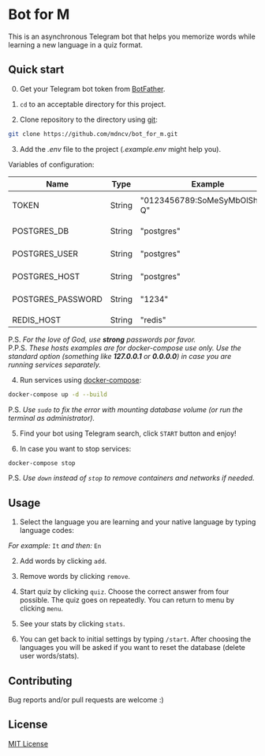 # Bot for M

This is an asynchronous Telegram bot that helps you 
memorize words while learning a new language in a 
quiz format.

## Quick start

0. Get your Telegram bot token from [BotFather](https://t.me/BotFather).

1. ```cd``` to an acceptable directory for this project.

2. Clone repository to the directory using [git](https://git-scm.com/):

```bash
git clone https://github.com/mdncv/bot_for_m.git
```

3. Add the _.env_ file to the project 
(_.example.env_ might help you).  

Variables of configuration:  

| Name              | Type   | Example                        | Description        |
|-------------------|--------|--------------------------------|--------------------|
|||||
| TOKEN             | String | "0123456789:SoMeSyMbOlShErE-Q" | Telegram bot token |
|||||
| POSTGRES_DB       | String | "postgres"                     | Database name      |
| POSTGRES_USER     | String | "postgres"                     | Database user      |
| POSTGRES_HOST     | String | "postgres"                     | Database host      |
| POSTGRES_PASSWORD | String | "1234"                         | Database password  |
|||||
| REDIS_HOST        | String | "redis"                        | Redis host         |

P.S. _For the love of God, use **strong** passwords por favor._  
P.P.S. _These hosts examples are for docker-compose 
use only. Use the standard option 
(something like **127.0.0.1** or **0.0.0.0**) in case 
you are running services separately._

4. Run services using [docker-compose](https://docs.docker.com/compose/):

```bash
docker-compose up -d --build
```

P.S. _Use ```sudo``` to fix the error with mounting 
database volume (or run the terminal as administrator)._

5. Find your bot using Telegram search, click 
```START``` button and enjoy!

99. In case you want to stop services:

```bash
docker-compose stop
```

P.S. _Use ```down``` instead of ```stop``` to remove 
containers and networks if needed._

## Usage

1. Select the language you are learning and your native 
language by typing language codes:

_For example:_ ```It``` _and then:_ ```En```

2. Add words by clicking ```add```.

3. Remove words by clicking ```remove```.

4. Start quiz by clicking ```quiz```. Choose the 
correct answer from four possible. The quiz goes on 
repeatedly. You can return to menu by clicking ```menu```.

5. See your stats by clicking ```stats```.

6. You can get back to initial settings by 
typing ```/start```. After choosing the languages you 
will be asked if you want to reset the database 
(delete user words/stats).

## Contributing

Bug reports and/or pull requests are welcome :)

## License

[MIT License](LICENSE.txt)
